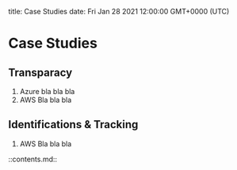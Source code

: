 title: Case Studies
date: Fri Jan 28 2021 12:00:00 GMT+0000 (UTC)

Case Studies
=========

## Transparacy
1. Azure bla bla bla
2. AWS Bla bla bla

## Identifications & Tracking
1. AWS Bla bla bla


::contents.md::
